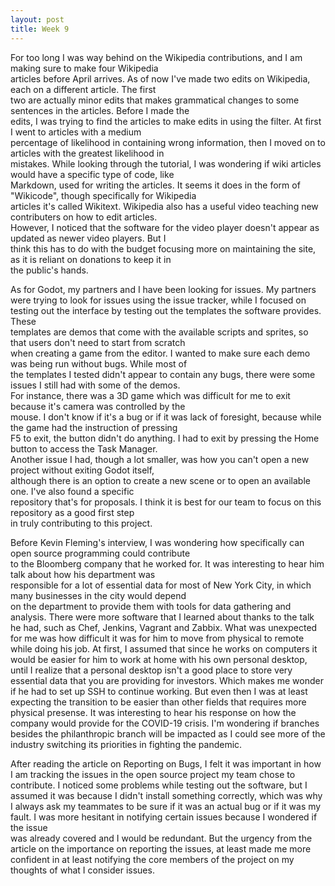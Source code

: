 ```yaml
---
layout: post
title: Week 9
---
```


For too long I was way behind on the Wikipedia contributions, and I am making sure to make four Wikipedia   
articles before April arrives. As of now I've made two edits on Wikipedia, each on a different article. The first   
two are actually minor edits that makes grammatical changes to some sentences in the articles. Before I made the    
edits, I was trying to find the articles to make edits in using the filter. At first I went to articles with a medium    
percentage of likelihood in containing wrong information, then I moved on to articles with the greatest likelihood in    
mistakes. While looking through the tutorial, I was wondering if wiki articles would have a specific type of code, like    
Markdown, used for writing the articles. It seems it does in the form of "Wikicode", though specifically for Wikipedia    
articles it's called Wikitext. Wikipedia also has a useful video teaching new contributers on how to edit articles.    
However, I noticed that the software for the video player doesn't appear as updated as newer video players. But I    
think this has to do with the budget focusing more on maintaining the site, as it is reliant on donations to keep it in    
the public's hands.   

As for Godot, my partners and I have been looking for issues. My partners were trying to look for issues using the 
issue tracker, while I focused on testing out the interface by testing out the templates the software provides. These    
templates are demos that come with the available scripts and sprites, so that users don't need to start from scratch    
when creating a game from the editor. I wanted to make sure each demo was being run without bugs. While most of    
the templates I tested didn't appear to contain any bugs, there were some issues I still had with some of the demos.    
For instance, there was a 3D game which was difficult for me to exit because it's camera was controlled by the    
mouse. I don't know if it's a bug or if it was lack of foresight, because while the game had the instruction of pressing    
F5 to exit, the button didn't do anything. I had to exit by pressing the Home button to access the Task Manager.    
Another issue I had, though a lot smaller, was how you can't open a new project without exiting Godot itself,    
although there is an option to create a new scene or to open an available one. I've also found a specific    
repository that's for proposals. I think it is best for our team to focus on this repository as a good first step   
in truly contributing to this project. 

Before Kevin Fleming's interview, I was wondering how specifically can open source programming could contribute   
to the Bloomberg company that he worked for. It was interesting to hear him talk about how his department was   
responsible for a lot of essential data for most of New York City, in which many businesses in the city would depend    
on the department to provide them with tools for data gathering and analysis. There were more software that I learned 
about thanks to the talk he had, such as Chef, Jenkins, Vagrant and Zabbix. What was unexpected for me was how 
difficult it was for him to move from physical to remote while doing his job. At first, I assumed that since 
he works on computers it would be easier for him to work at home with his own personal desktop, until I realize 
that a personal desktop isn't a good place to store very essential data that you are providing for investors. 
Which makes me wonder if he had to set up SSH to continue working. But even then I was at least expecting the 
transition to be easier than other fields that requires more physical presense. It was interesting to hear his 
response on how the company would provide for the COVID-19 crisis. I'm wondering if branches besides the philanthropic 
branch will be impacted as I could see more of the industry switching its priorities in fighting the pandemic.

After reading the article on Reporting on Bugs, I felt it was important in how I am tracking the issues in the open 
source project my team chose to contribute. I noticed some problems while testing out the software, but I assumed 
it was because I didn't install something correctly, which was why I always ask my teammates to be sure if it was 
an actual bug or if it was my fault. I was more hesitant in notifying certain issues because I wondered if the issue   
was already covered and I would be redundant. But the urgency from the article on the importance on reporting the 
issues, at least made me more confident in at least notifying the core members of the project on my thoughts of 
what I consider issues. 



